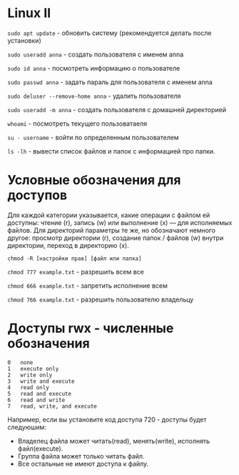   # Linux II
  `sudo apt update` - обновить систему (рекомендуется делать после установки)

  `sudo useradd anna` - создать пользователя с именем anna 

  `sudo id anna` - посмотреть информацию о пользователе 

  `sudo passwd anna` - задать параль для пользователя с именем anna 

  `sudo deluser --remove-home anna` - удалить пользователя 

  `sudo useradd -m anna` - создать пользователя с домашней директорией 

  `whoami` - посмотреть текущего пользоватаеля 

  `su - username` - войти по определенным пользователем

  `ls -lh` - вывести список файлов и папок с информацией про папки.

# Условные обозначения для доступов
Для каждой категории указывается, какие операции с файлом ей доступны: чтение (r), запись (w) или выполнение (x) — для исполняемых файлов. Для директорий параметры те же, но обозначают немного другое: просмотр директории (r), создание папок / файлов (w) внутри директории, переход в директорию (x).

  `chmod -R [настройки прав] [файл или папка]` 

  `chmod 777 example.txt` - разрешить всем все 

  `chmod 666 example.txt` - запретить исполнение всем 

  `chmod 766 example.txt` - разрешить пользователю владельцу 
  
#	Доступы	rwx - численные обозначения
```
0	none	
1	execute only	
2	write only	
3	write and execute	
4	read only
5	read and execute
6	read and write
7	read, write, and execute
```

Например, если вы установите код доступа 720 - доступы будет следуюшим:
- Владелец файла может читать(read), менять(write), исполнять файл(execute).
- Группа файла может только читать файл.
- Все остальные не имеют доступа к файлу.